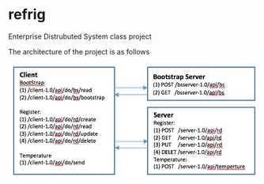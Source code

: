 # refrig
Enterprise Distrubuted System class project

The architecture of the project is as follows

![alt text](https://github.com/chenglongwei/refrig/blob/master/server/src/main/resources/static/system_architecture.png "System Architecture")
